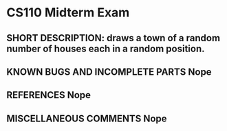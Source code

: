 # CS110 Midterm Exam

## SHORT DESCRIPTION: draws a town of a random number of houses each in a random position.

## KNOWN BUGS AND INCOMPLETE PARTS Nope

## REFERENCES Nope

## MISCELLANEOUS COMMENTS Nope
